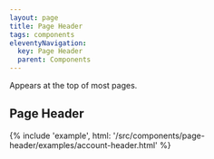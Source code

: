 ```yaml
---
layout: page
title: Page Header
tags: components
eleventyNavigation:
  key: Page Header
  parent: Components
---
```


Appears at the top of most pages.

## Page Header

{% include 'example', html: '/src/components/page-header/examples/account-header.html' %}
